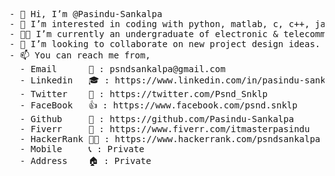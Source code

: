 <pre>
- 👋 Hi, I’m @Pasindu-Sankalpa
- 👀 I’m interested in coding with python, matlab, c, c++, java
- 👨‍🎓 I’m currently an undergraduate of electronic & telecommunication engineering department of University of Moratuwa.
- 💞️ I’m looking to collaborate on new project design ideas.
- 📫 You can reach me from,
  - Email      📧 : psndsankalpa@gmail.com
  - Linkedin   🎓 : https://www.linkedin.com/in/pasindu-sankalpa-64979217a
  - Twitter    📰 : https://twitter.com/Psnd_Snklp
  - FaceBook   👍 : https://www.facebook.com/psnd.snklp
  - Github     💾 : https://github.com/Pasindu-Sankalpa
  - Fiverr     🛒 : https://www.fiverr.com/itmasterpasindu
  - HackerRank 👨‍💻 : https://www.hackerrank.com/psndsankalpa
  - Mobile     📞 : Private
  - Address    🏠 : Private
</pre>

<!---
Pasindu-Sankalpa/Pasindu-Sankalpa is a ✨ special ✨ repository because its `README.md` (this file) appears on your GitHub profile.
You can click the Preview link to take a look at your changes.
--->
